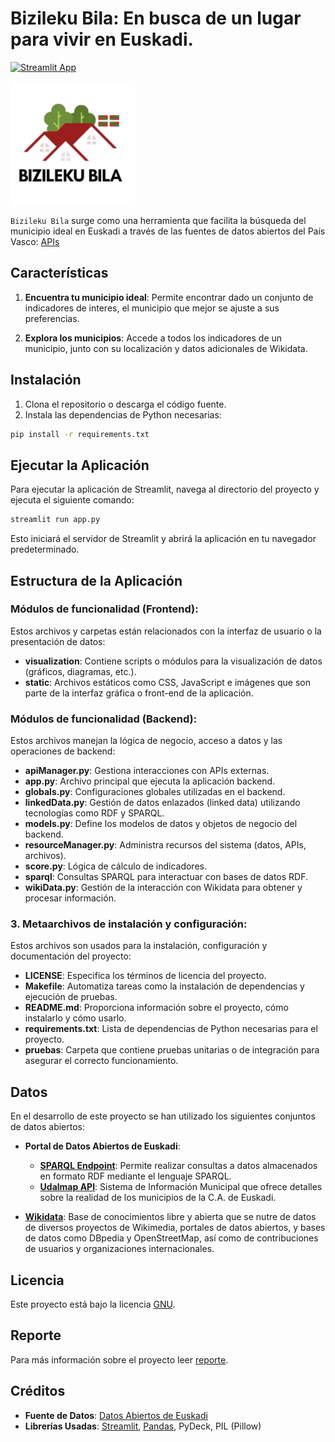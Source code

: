 # Bizileku Bila: En busca de un lugar para vivir en Euskadi.
   [![Streamlit App](https://static.streamlit.io/badges/streamlit_badge_black_white.svg)](https://bizileku-bila.streamlit.app/)

<div>
    <img src="static/logo.svg" alt="Project Logo" style="height: 200px; vertical-align: middle;" />

</div>




``Bizileku Bila`` surge como una herramienta que facilita la búsqueda del municipio ideal en Euskadi a través de las fuentes de datos abiertos del País Vasco: [APIs](https://opendata.euskadi.eus/apis/-/apis-open-data)



## Características

1. **Encuentra tu municipio ideal**: Permite encontrar dado un conjunto de indicadores de interes, el municipio que mejor se ajuste a sus preferencias.
   
2. **Explora los municipios**: Accede a todos los indicadores de un municipio, junto con su localización y datos adicionales de Wikidata.

## Instalación

1. Clona el repositorio o descarga el código fuente.
2. Instala las dependencias de Python necesarias:

```bash
pip install -r requirements.txt
```

## Ejecutar la Aplicación

Para ejecutar la aplicación de Streamlit, navega al directorio del proyecto y ejecuta el siguiente comando:

```bash
streamlit run app.py
```

Esto iniciará el servidor de Streamlit y abrirá la aplicación en tu navegador predeterminado.

## Estructura de la Aplicación

### Módulos de funcionalidad (Frontend):
   Estos archivos y carpetas están relacionados con la interfaz de usuario o la presentación de datos:
   - **visualization**: Contiene scripts o módulos para la visualización de datos (gráficos, diagramas, etc.).
   - **static**: Archivos estáticos como CSS, JavaScript e imágenes que son parte de la interfaz gráfica o front-end de la aplicación.

### Módulos de funcionalidad (Backend):
   Estos archivos manejan la lógica de negocio, acceso a datos y las operaciones de backend:
   - **apiManager.py**: Gestiona interacciones con APIs externas.
   - **app.py**: Archivo principal que ejecuta la aplicación backend.
   - **globals.py**: Configuraciones globales utilizadas en el backend.
   - **linkedData.py**: Gestión de datos enlazados (linked data) utilizando tecnologías como RDF y SPARQL.
   - **models.py**: Define los modelos de datos y objetos de negocio del backend.
   - **resourceManager.py**: Administra recursos del sistema (datos, APIs, archivos).
   - **score.py**: Lógica de cálculo de indicadores.
   - **sparql**: Consultas SPARQL para interactuar con bases de datos RDF.
   - **wikiData.py**: Gestión de la interacción con Wikidata para obtener y procesar información.

### 3. **Metaarchivos de instalación y configuración**:
   Estos archivos son usados para la instalación, configuración y documentación del proyecto:
   - **LICENSE**: Especifica los términos de licencia del proyecto.
   - **Makefile**: Automatiza tareas como la instalación de dependencias y ejecución de pruebas.
   - **README.md**: Proporciona información sobre el proyecto, cómo instalarlo y cómo usarlo.
   - **requirements.txt**: Lista de dependencias de Python necesarias para el proyecto.
   - **pruebas**: Carpeta que contiene pruebas unitarias o de integración para asegurar el correcto funcionamiento.

## Datos

En el desarrollo de este proyecto se han utilizado los siguientes conjuntos de datos abiertos:

- **Portal de Datos Abiertos de Euskadi**:
  - [**SPARQL Endpoint**](https://api.euskadi.eus/sparql): Permite realizar consultas a datos almacenados en formato RDF mediante el lenguaje SPARQL.
  - [**Udalmap API**](https://opendata.euskadi.eus/api-udalmap/?api=udalmap): Sistema de Información Municipal que ofrece detalles sobre la realidad de los municipios de la C.A. de Euskadi.

- [**Wikidata**](https://www.wikidata.org/): Base de conocimientos libre y abierta que se nutre de datos de diversos proyectos de Wikimedia, portales de datos abiertos, y bases de datos como DBpedia y OpenStreetMap, así como de contribuciones de usuarios y organizaciones internacionales. 

## Licencia

Este proyecto está bajo la licencia [GNU](LICENSE).

## Reporte 

Para más información sobre el proyecto leer [reporte](report.pdf).

## Créditos

- **Fuente de Datos**: [Datos Abiertos de Euskadi](https://opendata.euskadi.eus)
- **Librerías Usadas**: [Streamlit](https://streamlit.io/), [Pandas](https://pandas.pydata.org/), PyDeck, PIL (Pillow)

